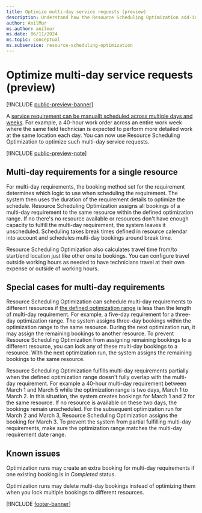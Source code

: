 ```yaml
---
title: Optimize multi-day service requests (preview)
description: Understand how the Resource Scheduling Optimization add-in for Dynamics 365 Field Service handles multi-day requirements.
author: AnilMur
ms.author: anilmur
ms.date: 06/11/2024
ms.topic: conceptual
ms.subservice: resource-scheduling-optimization
---
```


# Optimize multi-day service requests (preview)

[!INCLUDE [public-preview-banner](../includes/public-preview-banner.md)]

A [service requirement can be manuallt scheduled across multiple days and weeks](schedule-multi-day-work.md). For example, a 40-hour work order across an entire work week where the same field technician is expected to perform more detailed work at the same location each day. You can now use Resource Scheduling Optimization to optimize such multi-day service requests.


[!INCLUDE [public-preview-note](../includes/public-preview-note.md)]

## Multi-day requirements for a single resource

For multi-day requirements, the booking method set for the requirement determines which logic to use when scheduling the requirement. The system then uses the duration of the requirement details to optimize the schedule. Resource Scheduling Optimization assigns all bookings of a multi-day requirement to the same resource within the defined optimization range. If no there's no resource available or resources don't have enough capacity to fulfill the multi-day requirement, the system leaves it unscheduled. Scheduling takes break times defined in resource calendar into account and schedules multi-day bookings around break time.

Resource Scheduling Optimization also calculates travel time from/to start/end location just like other onsite bookings. You can configure travel outside working hours as needed to have technicians travel at their own expense or outside of working hours.

## Special cases for multi-day requirements

Resource Scheduling Optimization can schedule multi-day requirements to different resources if [the defined optimization range](rso-optimization-scope.md) is less than the length of multi-day requirement. For example, a five-day requirement for a three-day optimization range. The system assigns three-day bookings within the optimization range to the same resource. During the next optimization run, it may assign the remaining bookings to another resource. To prevent Resource Scheduling Optimization from assigning remaining bookings to a different resource, you can lock any of these multi-day bookings to a resource. With the next optimization run, the system assigns the remaining bookings to the same resource.

Resource Scheduling Optimization fulfills multi-day requirements partially when the defined optimization range doesn't fully overlap with the multi-day requirement. For example a 40-hour multi-day requirement between March 1 and March 5 while the optimization range is two days, March 1 to March 2. In this situation, the system creates bookings for March 1 and 2 for the same resource. If no resource is available on these two days, the bookings remain unscheduled. For the subsequent optimization run for March 2 and March 3, Resource Scheduling Optimization assigns the booking for March 3. To prevent the system from partial fulfilling multi-day requirements, make sure the optimization range matches the multi-day requirement date range.  

## Known issues

Optimization runs may create an extra booking for multi-day requirements if one existing booking is in *Completed* status.

Optimization runs may delete multi-day bookings instead of optimizing them when you lock multiple bookings to different resources.  

[!INCLUDE [footer-banner](../includes/footer-banner.md)]
